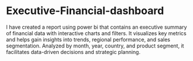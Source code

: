 # Executive-Financial-dashboard
I have created a report using power bi that contains an executive summary of financial data with interactive charts and filters. It visualizes key metrics and helps gain insights into trends, regional performance, and sales segmentation. Analyzed by month, year, country, and product segment, it facilitates data-driven decisions and strategic planning.
